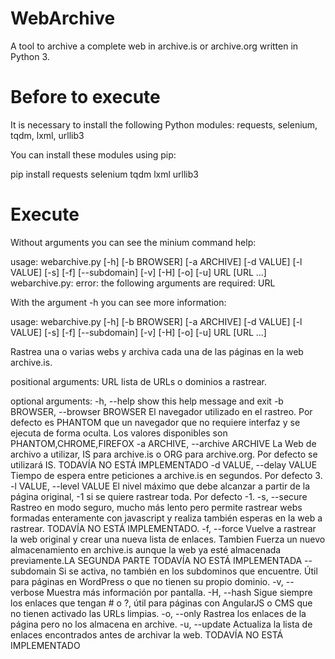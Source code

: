 # WebArchive
A tool to archive a complete web in archive.is or archive.org written in Python 3.

# Before to execute
It is necessary to install the following Python modules: requests, selenium, tqdm, lxml, urllib3

You can install these modules using pip:

pip install requests selenium tqdm lxml urllib3

# Execute

Without arguments you can see the minium command help:

usage: webarchive.py [-h] [-b BROWSER] [-a ARCHIVE] [-d VALUE] [-l VALUE] [-s]
                     [-f] [--subdomain] [-v] [-H] [-o] [-u]
                     URL [URL ...]
webarchive.py: error: the following arguments are required: URL

With the argument -h you can see more information:

usage: webarchive.py [-h] [-b BROWSER] [-a ARCHIVE] [-d VALUE] [-l VALUE] [-s]
                     [-f] [--subdomain] [-v] [-H] [-o] [-u]
                     URL [URL ...]

Rastrea una o varias webs y archiva cada una de las páginas en la web
archive.is.

positional arguments:
  URL                   lista de URLs o dominios a rastrear.

optional arguments:
  -h, --help            show this help message and exit
  -b BROWSER, --browser BROWSER
                        El navegador utilizado en el rastreo. Por defecto es
                        PHANTOM que un navegador que no requiere interfaz y se
                        ejecuta de forma oculta. Los valores disponibles son
                        PHANTOM,CHROME,FIREFOX
  -a ARCHIVE, --archive ARCHIVE
                        La Web de archivo a utilizar, IS para archive.is o ORG
                        para archive.org. Por defecto se utilizará IS. TODAVÍA
                        NO ESTÁ IMPLEMENTADO
  -d VALUE, --delay VALUE
                        Tiempo de espera entre peticiones a archive.is en
                        segundos. Por defecto 3.
  -l VALUE, --level VALUE
                        El nivel máximo que debe alcanzar a partir de la
                        página original, -1 si se quiere rastrear toda. Por
                        defecto -1.
  -s, --secure          Rastreo en modo seguro, mucho más lento pero permite
                        rastrear webs formadas enteramente con javascript y
                        realiza también esperas en la web a rastrear. TODAVÍA
                        NO ESTÁ IMPLEMENTADO.
  -f, --force           Vuelve a rastrear la web original y crear una nueva
                        lista de enlaces. Tambien Fuerza un nuevo
                        almacenamiento en archive.is aunque la web ya esté
                        almacenada previamente.LA SEGUNDA PARTE TODAVÍA NO
                        ESTÁ IMPLEMENTADA
  --subdomain           Si se activa, no también en los subdominos que
                        encuentre. Útil para páginas en WordPress o que no
                        tienen su propio dominio.
  -v, --verbose         Muestra más información por pantalla.
  -H, --hash            Sigue siempre los enlaces que tengan # o ?, útil para
                        páginas con AngularJS o CMS que no tienen activado las
                        URLs limpias.
  -o, --only            Rastrea los enlaces de la página pero no los almacena
                        en archive.
  -u, --update          Actualiza la lista de enlaces encontrados antes de
                        archivar la web. TODAVÍA NO ESTÁ IMPLEMENTADO
